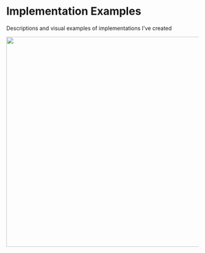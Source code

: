 # Implementation Examples
Descriptions and visual examples of implementations I've created

<img src="https://github.com/ericlw/Implementation-Examples/blob/master/images/ux-android-custom-ptr-tp.gif" height="550">


